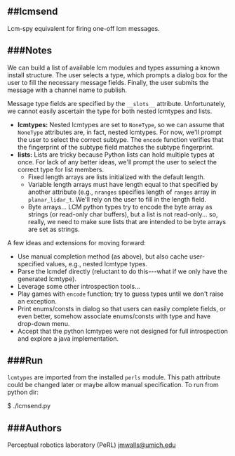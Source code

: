 ##lcmsend
-----
Lcm-spy equivalent for firing one-off lcm messages.

###Notes
-----
We can build a list of available lcm modules and types assuming a known
install structure. The user selects a type, which prompts a dialog box for the
user to fill the necessary message fields. Finally, the user submits the
message with a channel name to publish.

Message type fields are specified by the `__slots__` attribute. Unfortunately,
we cannot easily ascertain the type for both nested lcmtypes and lists.

* __lcmtypes:__ Nested lcmtypes are set to `NoneType`, so we can assume that
  `NoneType` attributes are, in fact, nested lcmtypes. For now, we'll prompt
  the user to select the correct subtype. The `encode` function verifies that
  the fingerprint of the subtype field matches the subtype fingerprint.
* __lists:__ Lists are tricky because Python lists can hold multiple types at
  once. For lack of any better ideas, we'll prompt the user to select the
  correct type for list members.
    * Fixed length arrays are lists initialized with the default length.
    * Variable length arrays must have length equal to that specified by
      another attribute (e.g., `nranges` specifies length of `ranges` array in
      `planar_lidar_t`. We'll rely on the user to fill in the length field.
    * Byte arrays... LCM python types try to encode the byte array as strings
      (or read-only char buffers), but a list is not read-only... so, really,
      we need to make sure lists that are intended to be byte arrays are set
      as strings.

A few ideas and extensions for moving forward:

* Use manual completion method (as above), but also cache user-specified
  values, e.g., nested lcmtype types.
* Parse the lcmdef directly (reluctant to do this---what if we only have the
  generated lcmtype).
* Leverage some other introspection tools...
* Play games with `encode` function; try to guess types until we don't raise
  an exception.
* Print enums/consts in dialog so that users can easily complete fields, or
  even better, somehow associate enums/consts with type and have drop-down
  menu.
* Accept that the python lcmtypes were not designed for full introspection and
  explore a java implementation.

###Run
-----
`lcmtypes` are imported from the installed `perls` module. This path attribute
could be changed later or maybe allow manual specification. To run from python
dir:

$ ./lcmsend.py  


###Authors
-----
Perceptual robotics laboratory (PeRL) <jmwalls@umich.edu>
